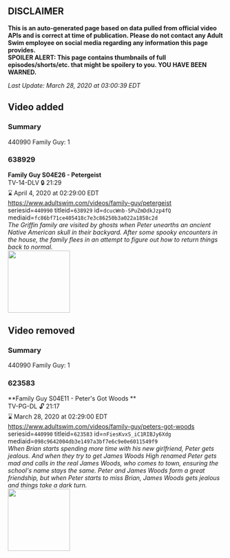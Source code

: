## DISCLAIMER
**This is an auto-generated page based on data pulled from official video APIs and is correct at time of publication. Please do not contact any Adult Swim employee on social media regarding any information this page provides.**  
**SPOILER ALERT: This page contains thumbnails of full episodes/shorts/etc. that might be spoilery to you. YOU HAVE BEEN WARNED.**  

_Last Update: March 28, 2020 at 03:00:39 EDT_
## Video added
### Summary
440990 Family Guy: 1  
### 638929
**Family Guy S04E26 - Petergeist**  
TV-14-DLV 🔒 21:29  
⌛ April 4, 2020 at 02:29:00 EDT  
https://www.adultswim.com/videos/family-guy/petergeist  
seriesid=`440990` titleid=`638929` id=`dcucWnb-SPuZmDdkJzp4fQ` mediaid=`fc86bf71ce405418c7e3c86250b3a022a1858c2d`  
_The Griffin family are visited by ghosts when Peter unearths an ancient Native American skull in their backyard.  After some spooky encounters in the house, the family flees in an attempt to figure out how to return things back to normal._  
<a href="https://i.cdn.turner.com/adultswim/big/image-upload/thumbnails/thumb-2_image-153002628624417.jpg"><img src="https://i.cdn.turner.com/adultswim/big/image-upload/thumbnails/thumb-2_image-153002628624417.jpg" height="144px" /></a>
## Video removed
### Summary
440990 Family Guy: 1  
### 623583
**Family Guy S04E11 - Peter's Got Woods **  
TV-PG-DL 🔓 21:17  
⌛ March 28, 2020 at 02:29:00 EDT  
https://www.adultswim.com/videos/family-guy/peters-got-woods  
seriesid=`440990` titleid=`623583` id=`nFiesKvxS_iC1RIBJy6Xdg` mediaid=`098c9642004db3e1497a3bf7e6c9e0e6011549f9`  
_When Brian starts spending more time with his new girlfriend, Peter gets jealous.  And when they try to get James Woods High renamed Peter gets mad and calls in the real James Woods, who comes to town, ensuring the school's name stays the same.  Peter and James Woods form a great friendship, but when Peter starts to miss Brian, James Woods gets jealous and things take a dark turn._  
<a href="https://i.cdn.turner.com/asfix/repository//8a25c3920eaf5fa6010eaffb99c438bf/thumbnail_24155.jpg"><img src="https://i.cdn.turner.com/asfix/repository//8a25c3920eaf5fa6010eaffb99c438bf/thumbnail_24155.jpg" height="144px" /></a>

